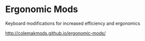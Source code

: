 # Ergonomic Mods
Keyboard modifications for increased efficiency and ergonomics

http://colemakmods.github.io/ergonomic-mods/
